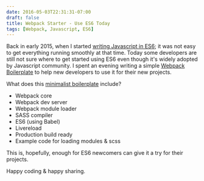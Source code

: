 ```yaml
---
date: 2016-05-03T22:31:31-07:00
draft: false
title: Webpack Starter - Use ES6 Today
tags: [Webpack, Javascript, ES6]
---
```


Back in early 2015, when I started [writing Javascript in ES6](/blog/es6-review-part-1); it was not easy to get everything running smoothly at that time. Today some developers are still not sure where to get started using ES6 even though it's widely adopted by Javascript community. I spent an evening writing a simple [Webpack Boilerplate](https://github.com/pmkhoa/webpack-start) to help new developers to use it for their new projects.

What does this [minimalist boilerplate](https://github.com/pmkhoa/webpack-start) include?

- Webpack core
- Webpack dev server
- Webpack module loader
- SASS compiler
- ES6 (using Babel)
- Livereload
- Production build ready
- Example code for loading modules & scss

This is, hopefully, enough for ES6 newcomers can give it a try for their
projects.

Happy coding & happy sharing.

